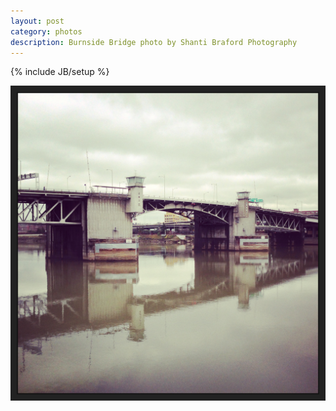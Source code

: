 ```yaml
---
layout: post
category: photos
description: Burnside Bridge photo by Shanti Braford Photography
---
```

{% include JB/setup %}

<a href="/photos/portland,_oregon/burnside_bridge.jpg" title="Burnside Bridge"><img src="/photos/portland,_oregon/burnside_bridge.jpg" alt="Burnside Bridge" /></a>

